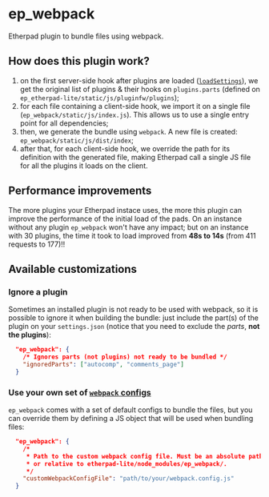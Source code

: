 # ep_webpack
Etherpad plugin to bundle files using webpack.

## How does this plugin work?

1. on the first server-side hook after plugins are loaded ([`loadSettings`](http://etherpad.org/doc/v1.7.0/#index_loadsettings)), we get the original list of plugins & their hooks on `plugins.parts` (defined on `ep_etherpad-lite/static/js/pluginfw/plugins`);
1. for each file containing a client-side hook, we import it on a single file (`ep_webpack/static/js/index.js`). This allows us to use a single entry point for all dependencies;
1. then, we generate the bundle using `webpack`. A new file is created: `ep_webpack/static/js/dist/index`;
1. after that, for each client-side hook, we override the path for its definition with the generated file, making Etherpad call a single JS file for all the plugins it loads on the client.

## Performance improvements

The more plugins your Etherpad instace uses, the more this plugin can improve the performance of the initial load of the pads. On an instance without any plugin `ep_webpack` won't have any impact; but on an instance with 30 plugins, the time it took to load improved from **48s to 14s** (from 411 requests to 177)!!

## Available customizations

### Ignore a plugin

Sometimes an installed plugin is not ready to be used with webpack, so it is possible to ignore it when building the bundle: just include the part(s) of the plugin on your `settings.json` (notice that you need to exclude the _parts_, **not the plugins**):

```json
  "ep_webpack": {
    /* Ignores parts (not plugins) not ready to be bundled */
    "ignoredParts": ["autocomp", "comments_page"]
  }
```

### Use your own set of [`webpack` configs](https://webpack.js.org/configuration/)

`ep_webpack` comes with a set of default configs to bundle the files, but you can override them by defining a JS object that will be used when bundling files:

```json
  "ep_webpack": {
    /*
     * Path to the custom webpack config file. Must be an absolute path,
     * or relative to etherpad-lite/node_modules/ep_webpack/.
     */
    "customWebpackConfigFile": "path/to/your/webpack.config.js"
  }
```

